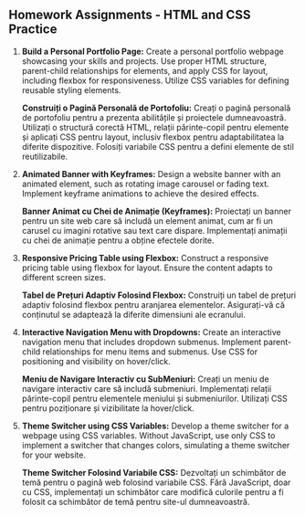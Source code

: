 ## Homework Assignments - HTML and CSS Practice

1. **Build a Personal Portfolio Page:**
   Create a personal portfolio webpage showcasing your skills and projects. Use proper HTML structure, parent-child relationships for elements, and apply CSS for layout, including flexbox for responsiveness. Utilize CSS variables for defining reusable styling elements.

   **Construiți o Pagină Personală de Portofoliu:**
   Creați o pagină personală de portofoliu pentru a prezenta abilitățile și proiectele dumneavoastră. Utilizați o structură corectă HTML, relații părinte-copil pentru elemente și aplicați CSS pentru layout, inclusiv flexbox pentru adaptabilitatea la diferite dispozitive. Folosiți variabile CSS pentru a defini elemente de stil reutilizabile.

3. **Animated Banner with Keyframes:**
   Design a website banner with an animated element, such as rotating image carousel or fading text. Implement keyframe animations to achieve the desired effects.

   **Banner Animat cu Chei de Animație (Keyframes):**
   Proiectați un banner pentru un site web care să includă un element animat, cum ar fi un carusel cu imagini rotative sau text care dispare. Implementați animații cu chei de animație pentru a obține efectele dorite.

5. **Responsive Pricing Table using Flexbox:**
   Construct a responsive pricing table using flexbox for layout. Ensure the content adapts to different screen sizes.

   **Tabel de Prețuri Adaptiv Folosind Flexbox:**
   Construiți un tabel de prețuri adaptiv folosind flexbox pentru aranjarea elementelor. Asigurați-vă că conținutul se adaptează la diferite dimensiuni ale ecranului.

7. **Interactive Navigation Menu with Dropdowns:**
   Create an interactive navigation menu that includes dropdown submenus. Implement parent-child relationships for menu items and submenus. Use CSS for positioning and visibility on hover/click.

   **Meniu de Navigare Interactiv cu SubMeniuri:**
   Creați un meniu de navigare interactiv care să includă submeniuri. Implementați relații părinte-copil pentru elementele meniului și submeniurilor. Utilizați CSS pentru poziționare și vizibilitate la hover/click.

9. **Theme Switcher using CSS Variables:**
   Develop a theme switcher for a webpage using CSS variables. Without JavaScript, use only CSS to implement a switcher that changes colors, simulating a theme switcher for your website.

   **Theme Switcher Folosind Variabile CSS:**
   Dezvoltați un schimbător de temă pentru o pagină web folosind variabile CSS. Fără JavaScript, doar cu CSS, implementați un schimbător care modifică culorile pentru a fi folosit ca schimbător de temă pentru site-ul dumneavoastră.
